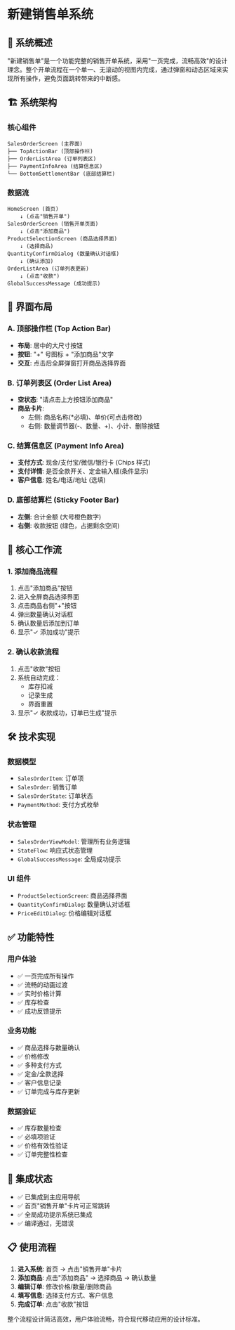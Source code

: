 # 新建销售单系统

## 🎯 系统概述

"新建销售单"是一个功能完整的销售开单系统，采用"一页完成，流畅高效"的设计理念。整个开单流程在一个单一、无滚动的视图内完成，通过弹窗和动态区域来实现所有操作，避免页面跳转带来的中断感。

## 🏗️ 系统架构

### 核心组件

```
SalesOrderScreen (主界面)
├── TopActionBar (顶部操作栏)
├── OrderListArea (订单列表区)
├── PaymentInfoArea (结算信息区)
└── BottomSettlementBar (底部结算栏)
```

### 数据流

```
HomeScreen (首页)
    ↓ (点击"销售开单")
SalesOrderScreen (销售开单页面)
    ↓ (点击"添加商品")
ProductSelectionScreen (商品选择界面)
    ↓ (选择商品)
QuantityConfirmDialog (数量确认对话框)
    ↓ (确认添加)
OrderListArea (订单列表更新)
    ↓ (点击"收款")
GlobalSuccessMessage (成功提示)
```

## 📱 界面布局

### A. 顶部操作栏 (Top Action Bar)

- **布局**: 居中的大尺寸按钮
- **按钮**: "+" 号图标 + "添加商品"文字
- **交互**: 点击后全屏弹窗打开商品选择界面

### B. 订单列表区 (Order List Area)

- **空状态**: "请点击上方按钮添加商品"
- **商品卡片**:
  - 左侧: 商品名称(\*必填)、单价(可点击修改)
  - 右侧: 数量调节器(-、数量、+)、小计、删除按钮

### C. 结算信息区 (Payment Info Area)

- **支付方式**: 现金/支付宝/微信/银行卡 (Chips 样式)
- **支付详情**: 是否全款开关、定金输入框(条件显示)
- **客户信息**: 姓名/电话/地址 (选填)

### D. 底部结算栏 (Sticky Footer Bar)

- **左侧**: 合计金额 (大号橙色数字)
- **右侧**: 收款按钮 (绿色，占据剩余空间)

## 🔄 核心工作流

### 1. 添加商品流程

1. 点击"添加商品"按钮
2. 进入全屏商品选择界面
3. 点击商品右侧"+"按钮
4. 弹出数量确认对话框
5. 确认数量后添加到订单
6. 显示"✓ 添加成功"提示

### 2. 确认收款流程

1. 点击"收款"按钮
2. 系统自动完成：
   - 库存扣减
   - 记录生成
   - 界面重置
3. 显示"✓ 收款成功，订单已生成"提示

## 🛠️ 技术实现

### 数据模型

- `SalesOrderItem`: 订单项
- `SalesOrder`: 销售订单
- `SalesOrderState`: 订单状态
- `PaymentMethod`: 支付方式枚举

### 状态管理

- `SalesOrderViewModel`: 管理所有业务逻辑
- `StateFlow`: 响应式状态管理
- `GlobalSuccessMessage`: 全局成功提示

### UI 组件

- `ProductSelectionScreen`: 商品选择界面
- `QuantityConfirmDialog`: 数量确认对话框
- `PriceEditDialog`: 价格编辑对话框

## ✅ 功能特性

### 用户体验

- ✅ 一页完成所有操作
- ✅ 流畅的动画过渡
- ✅ 实时价格计算
- ✅ 库存检查
- ✅ 成功反馈提示

### 业务功能

- ✅ 商品选择与数量确认
- ✅ 价格修改
- ✅ 多种支付方式
- ✅ 定金/全款选择
- ✅ 客户信息记录
- ✅ 订单完成与库存更新

### 数据验证

- ✅ 库存数量检查
- ✅ 必填项验证
- ✅ 价格有效性验证
- ✅ 订单完整性检查

## 🚀 集成状态

- ✅ 已集成到主应用导航
- ✅ 首页"销售开单"卡片可正常跳转
- ✅ 全局成功提示系统已集成
- ✅ 编译通过，无错误

## 📋 使用流程

1. **进入系统**: 首页 → 点击"销售开单"卡片
2. **添加商品**: 点击"添加商品" → 选择商品 → 确认数量
3. **编辑订单**: 修改价格/数量/删除商品
4. **填写信息**: 选择支付方式、客户信息
5. **完成订单**: 点击"收款"按钮

整个流程设计简洁高效，用户体验流畅，符合现代移动应用的设计标准。
